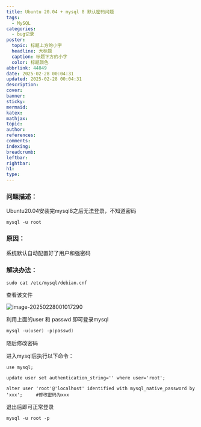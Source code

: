 ```yaml
---
title: Ubuntu 20.04 + mysql 8 默认密码问题
tags:
  - MySQL
categories:
  - bug记录
poster:
  topic: 标题上方的小字
  headline: 大标题
  caption: 标题下方的小字
  color: 标题颜色
abbrlink: 44849
date: 2025-02-28 00:04:31
updated: 2025-02-28 00:04:31
description:
cover:
banner:
sticky:
mermaid:
katex:
mathjax:
topic:
author:
references:
comments:
indexing:
breadcrumb:
leftbar:
rightbar:
h1:
type:
---
```


### 问题描述：

Ubuntu20.04安装完mysql8之后无法登录，不知道密码

```shell
mysql -u root 
```

### 原因：

系统默认自动配置好了用户和强密码

### 解决办法：

```shell
sudo cat /etc/mysql/debian.cnf
```

查看该文件

![image-20250228001017290](https://pub-e575a4be91854c8e8b675e7e977ed21f.r2.dev/image-20250228001017290.png)

利用上面的user 和 passwd 即可登录mysql

```cpp
mysql -u(user) -p(passwd) 
```

随后修改密码

进入mysql后执行以下命令：

```shell
use mysql; 
 
update user set authentication_string='' where user='root';      
 
alter user 'root'@'localhost' identified with mysql_native_password by 'xxx';     #修改密码为xxx
```

退出后即可正常登录

```shell
mysql -u root -p 
```

